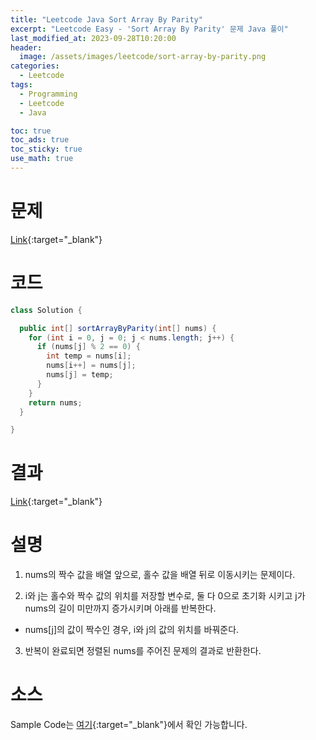 ```yaml
---
title: "Leetcode Java Sort Array By Parity"
excerpt: "Leetcode Easy - 'Sort Array By Parity' 문제 Java 풀이"
last_modified_at: 2023-09-28T10:20:00
header:
  image: /assets/images/leetcode/sort-array-by-parity.png
categories:
  - Leetcode
tags:
  - Programming
  - Leetcode
  - Java

toc: true
toc_ads: true
toc_sticky: true
use_math: true
---
```

# 문제
[Link](https://leetcode.com/problems/sort-array-by-parity){:target="_blank"}

# 코드
```java
class Solution {

  public int[] sortArrayByParity(int[] nums) {
    for (int i = 0, j = 0; j < nums.length; j++) {
      if (nums[j] % 2 == 0) {
        int temp = nums[i];
        nums[i++] = nums[j];
        nums[j] = temp;
      }
    }
    return nums;
  }

}
```

# 결과
[Link](https://leetcode.com/problems/sort-array-by-parity/submissions/1060961489/){:target="_blank"}

# 설명
1. nums의 짝수 값을 배열 앞으로, 홀수 값을 배열 뒤로 이동시키는 문제이다.

2. i와 j는 홀수와 짝수 값의 위치를 저장할 변수로, 둘 다 0으로 초기화 시키고 j가 nums의 길이 미만까지 증가시키며 아래를 반복한다.
- nums[j]의 값이 짝수인 경우, i와 j의 값의 위치를 바꿔준다.

3. 반복이 완료되면 정렬된 nums를 주어진 문제의 결과로 반환한다.

# 소스
Sample Code는 [여기](https://github.com/GracefulSoul/leetcode/blob/master/src/main/java/gracefulsoul/problems/SortArrayByParity.java){:target="_blank"}에서 확인 가능합니다.